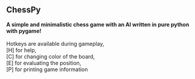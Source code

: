 ## ChessPy
**A simple and minimalistic chess game with an AI written in pure python with pygame!**<br><br>
Hotkeys are available during gameplay,<br>
[H] for help,<br>
[C] for changing color of the board,<br> 
[E] for evaluating the position,<br>
[P] for printing game information<br>
